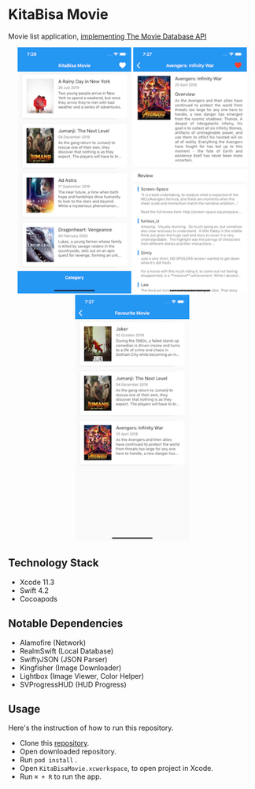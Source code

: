 # KitaBisa Movie
Movie list application, [implementing The Movie Database API](https://developers.themoviedb.org/3/getting-started/introduction)

<div align="center">
<img src="https://raw.githubusercontent.com/rasyadh/kitabisa-movie/master/Screenshots/home.png" height="500">
<img src="https://raw.githubusercontent.com/rasyadh/kitabisa-movie/master/Screenshots/movie.png" height="500">
<img src="https://raw.githubusercontent.com/rasyadh/kitabisa-movie/master/Screenshots/favourite.png" height="500">
</div>

## Technology Stack
* Xcode 11.3
* Swift 4.2
* Cocoapods

## Notable Dependencies
* Alamofire (Network)
* RealmSwift (Local Database)
* SwiftyJSON (JSON Parser)
* Kingfisher (Image Downloader)
* Lightbox (Image Viewer, Color Helper)
* SVProgressHUD (HUD Progress)

## Usage
Here's the instruction of how to run this repository.
* Clone this [repository](https://github.com/rasyadh/kitabisa-movie.git).
* Open downloaded repository.
* Run `pod install` .
* Open `KitaBisaMovie.xcworkspace`, to open project in Xcode.
* Run `⌘ + R` to run the app.
